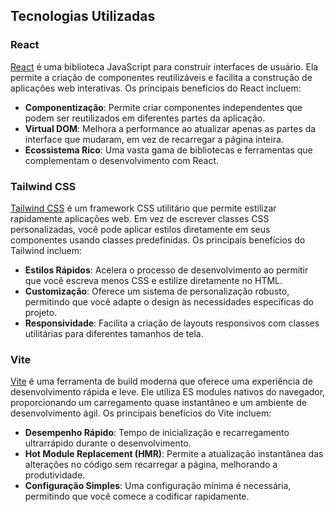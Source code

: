 ## Tecnologias Utilizadas

### React

[React](https://reactjs.org/) é uma biblioteca JavaScript para construir interfaces de usuário. Ela permite a criação de componentes reutilizáveis e facilita a construção de aplicações web interativas. Os principais benefícios do React incluem:

- **Componentização**: Permite criar componentes independentes que podem ser reutilizados em diferentes partes da aplicação.
- **Virtual DOM**: Melhora a performance ao atualizar apenas as partes da interface que mudaram, em vez de recarregar a página inteira.
- **Ecossistema Rico**: Uma vasta gama de bibliotecas e ferramentas que complementam o desenvolvimento com React.

### Tailwind CSS

[Tailwind CSS](https://tailwindcss.com/) é um framework CSS utilitário que permite estilizar rapidamente aplicações web. Em vez de escrever classes CSS personalizadas, você pode aplicar estilos diretamente em seus componentes usando classes predefinidas. Os principais benefícios do Tailwind incluem:

- **Estilos Rápidos**: Acelera o processo de desenvolvimento ao permitir que você escreva menos CSS e estilize diretamente no HTML.
- **Customização**: Oferece um sistema de personalização robusto, permitindo que você adapte o design às necessidades específicas do projeto.
- **Responsividade**: Facilita a criação de layouts responsivos com classes utilitárias para diferentes tamanhos de tela.

### Vite

[Vite](https://vitejs.dev/) é uma ferramenta de build moderna que oferece uma experiência de desenvolvimento rápida e leve. Ele utiliza ES modules nativos do navegador, proporcionando um carregamento quase instantâneo e um ambiente de desenvolvimento ágil. Os principais benefícios do Vite incluem:

- **Desempenho Rápido**: Tempo de inicialização e recarregamento ultrarrápido durante o desenvolvimento.
- **Hot Module Replacement (HMR)**: Permite a atualização instantânea das alterações no código sem recarregar a página, melhorando a produtividade.
- **Configuração Simples**: Uma configuração mínima é necessária, permitindo que você comece a codificar rapidamente.
